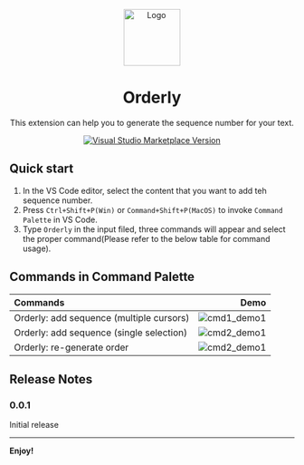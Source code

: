 <p align="center">
<img src="https://orderly.gallerycdn.vsassets.io/extensions/orderly/orderly/0.0.1/1664209337729/Microsoft.VisualStudio.Services.Icons.Default" alt="Logo" height="100"/>
</p>

<h1 align="center">
Orderly
</h1>
<p align="center">
This extension can help you to generate the sequence number for your text.
</p>
<p align="center">
<a href="https://marketplace.visualstudio.com/items?itemName=order.order" target="__blank"><img src="https://img.shields.io/visual-studio-marketplace/v/orderly.orderly.svg?color=228cb2&amp;label=" alt="Visual Studio Marketplace Version" /></a>
</h1>


##  Quick start
1. In the VS Code editor, select the content that you want to add teh sequence number.
2. Press `Ctrl+Shift+P(Win)` or `Command+Shift+P(MacOS)` to invoke  `Command Palette` in VS Code.
3. Type `Orderly` in the input filed, three commands will appear and select the proper command(Please refer to the below table for command usage). 

## Commands in Command Palette
| Commands | Demo |
| :-----| ----: |
| Orderly: add sequence (multiple cursors) | <img alt="cmd1_demo1" src="https://user-images.githubusercontent.com/842218/192780708-51513b64-9fdd-4c35-8f2d-3ec95dc1da82.gif">|
| Orderly: add sequence (single selection) | <img alt="cmd2_demo1" src="https://user-images.githubusercontent.com/842218/192575823-d9b21744-2f37-43c4-80ad-734a4d98a30a.gif">|
| Orderly: re-generate order | <img alt="cmd2_demo1" src="https://user-images.githubusercontent.com/842218/192780781-61fa12f0-ceee-4229-b644-5b8b252c707a.gif"> |

## Release Notes

### 0.0.1
Initial release

---

**Enjoy!**
